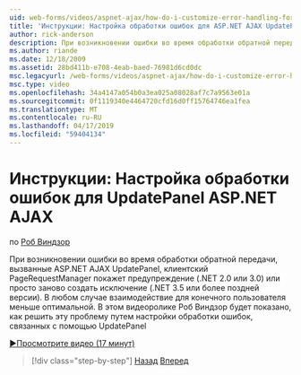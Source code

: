 ```yaml
---
uid: web-forms/videos/aspnet-ajax/how-do-i-customize-error-handling-for-the-aspnet-ajax-updatepanel
title: 'Инструкции: Настройка обработки ошибок для ASP.NET AJAX UpdatePanel | Документация Майкрософт'
author: rick-anderson
description: При возникновении ошибки во время обработки обратной передачи, вызванные ASP.NET AJAX UpdatePanel, клиентский PageRequestManager покажет предупреждение (. NE...
ms.author: riande
ms.date: 12/18/2009
ms.assetid: 28bd411b-e708-4eab-baed-76981d6cd0dc
msc.legacyurl: /web-forms/videos/aspnet-ajax/how-do-i-customize-error-handling-for-the-aspnet-ajax-updatepanel
msc.type: video
ms.openlocfilehash: 34a4147a054b0a3ea025a08028af7c7a9563e01a
ms.sourcegitcommit: 0f1119340e4464720cfd16d0ff15764746ea1fea
ms.translationtype: MT
ms.contentlocale: ru-RU
ms.lasthandoff: 04/17/2019
ms.locfileid: "59404134"
---
```

# <a name="how-do-i-customize-error-handling-for-the-aspnet-ajax-updatepanel"></a>Инструкции: Настройка обработки ошибок для UpdatePanel ASP.NET AJAX

по [Роб Виндзор](https://twitter.com/robwindsor)

При возникновении ошибки во время обработки обратной передачи, вызванные ASP.NET AJAX UpdatePanel, клиентский PageRequestManager покажет предупреждение (.NET 2.0 или 3.0) или просто заново создать исключение (.NET 3.5 или более поздней версии). В любом случае взаимодействие для конечного пользователя меньше оптимальной. В этом видеоролике Роб Виндзор будет показано, как решить эту проблему путем настройки обработки ошибок, связанных с помощью UpdatePanel

[&#9654;Просмотрите видео (17 минут)](https://channel9.msdn.com/Blogs/ASP-NET-Site-Videos/how-do-i-customize-error-handling-for-the-aspnet-ajax-updatepanel)

> [!div class="step-by-step"]
> [Назад](set-up-your-development-environment-for-aspnet-20.md)
> [Вперед](how-do-i-use-aspnet-ajax-client-templates.md)
